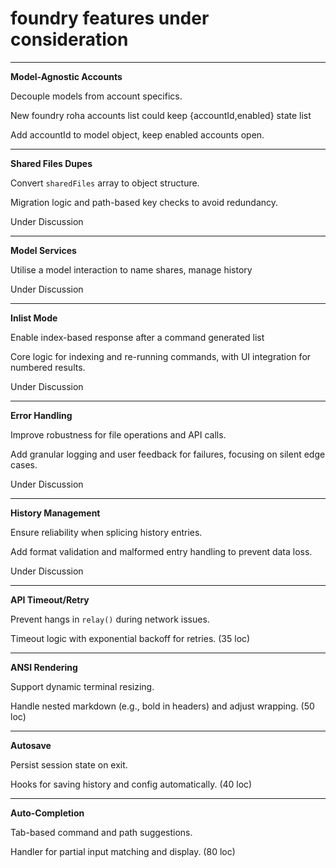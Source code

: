 # foundry features under consideration

---

**Model-Agnostic Accounts**

Decouple models from account specifics.

New foundry roha accounts list could keep {accountId,enabled} state list

Add accountId to model object, keep enabled accounts open.

---

**Shared Files Dupes**

Convert `sharedFiles` array to object structure.

Migration logic and path-based key checks to avoid redundancy.

Under Discussion

---

**Model Services**

Utilise a model interaction to name shares, manage history

Under Discussion

---

**Inlist Mode**

Enable index-based response after a command generated list

Core logic for indexing and re-running commands, with UI integration for numbered results.

Under Discussion

---

**Error Handling**

Improve robustness for file operations and API calls.

Add granular logging and user feedback for failures, focusing on silent edge cases.

Under Discussion

---

**History Management**

Ensure reliability when splicing history entries.

Add format validation and malformed entry handling to prevent data loss.

Under Discussion

---

**API Timeout/Retry**

Prevent hangs in `relay()` during network issues.

Timeout logic with exponential backoff for retries. (35 loc)

---

**ANSI Rendering**

Support dynamic terminal resizing.

Handle nested markdown (e.g., bold in headers) and adjust wrapping. (50 loc)

---

**Autosave**

Persist session state on exit.

Hooks for saving
history and config automatically. (40 loc)

---

**Auto-Completion**

Tab-based command and path suggestions.

Handler for partial input matching and display. (80 loc)
